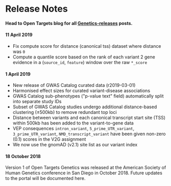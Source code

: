 # Release Notes

#### Head to Open Targets blog for all [Genetics-releases](http://blog.opentargets.org/tag/genetics-releases/) posts. 

#### 11 April 2019

* Fix compute score for distance \(canonical tss\) dataset where distance was `0`
* Compute a quantile score based on the rank of each variant 2 gene evidence in a \(`source_id`, `feature`\) window over the raw `*_score`

#### 1 April 2019

* New release of GWAS Catalog curated data \(r2019-03-01\)
* Harmonised effect sizes for curated variant-disease associations
* GWAS Catalog sub-phenotypes \("p-value text" field\) automatically split into separate study IDs
* Subset of GWAS Catalog studies undergo additional distance-based clustering \(±500kb\) to remove redundant top loci
* Distance between variants and each canonical transcript start site \(TSS\) within 500kb has been added to the variant-to-gene data
* VEP consequences `intron_variant`, `5_prime_UTR_variant`, `3_prime_UTR_variant`, `NMD_transcript_variant` have been given non-zero \(0.1\) scores in the V2G assignment
* We now use the gnomAD \(v2.1\) site list as our variant index

#### 18 October 2018

Version 1 of Open Targets Genetics was released at the American Society of Human Genetics conference in San Diego in October 2018. Future updates to the portal will be documented here.

